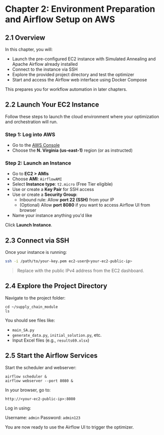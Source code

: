 # Chapter 2: Environment Preparation and Airflow Setup on AWS

## 2.1 Overview

In this chapter, you will:
- Launch the pre-configured EC2 instance with Simulated Annealing and Apache Airflow already installed
- Connect to the instance via SSH
- Explore the provided project directory and test the optimizer
- Start and access the Airflow web interface using Docker Compose

This prepares you for workflow automation in later chapters.

## 2.2 Launch Your EC2 Instance

Follow these steps to launch the cloud environment where your optimization and orchestration will run.

### Step 1: Log into AWS
- Go to the [AWS Console](https://console.aws.amazon.com)
- Choose the **N. Virginia (us-east-1)** region (or as instructed)

### Step 2: Launch an Instance
- Go to **EC2 > AMIs**
- Choose **AMI**: `AirflowAMI`
- Select **Instance type**: `t2.micro` (Free Tier eligible)
- Use or create a **Key Pair** for SSH access
- Use or create a **Security Group**:
  - Inbound rule: Allow **port 22 (SSH)** from your IP
  - (Optional) Allow **port 8080** if you want to access Airflow UI from browser
- Name your instance anything you'd like

Click **Launch Instance**.



## 2.3 Connect via SSH

Once your instance is running:

```bash
ssh -i /path/to/your-key.pem ec2-user@<your-ec2-public-ip>
````
> Replace <your-ec2-public-ip> with the public IPv4 address from the EC2 dashboard.

## 2.4 Explore the Project Directory

Navigate to the project folder:

```
cd ~/supply_chain_module
ls
```

You should see files like:

- <code>main_SA.py</code>
- <code>generate_data.py</code>, <code>initial_solution.py</code>, etc.
- Input Excel files (e.g., <code>results69.xlsx</code>)

## 2.5 Start the Airflow Services

Start the scheduler and webserver:

```
airflow scheduler &
airflow webserver --port 8080 &
```

In your browser, go to:

```
http://<your-ec2-public-ip>:8080
```

Log in using:

Username: <code>admin</code>
Password: <code>admin123</code>

You are now ready to use the Airflow UI to trigger the optimizer.









